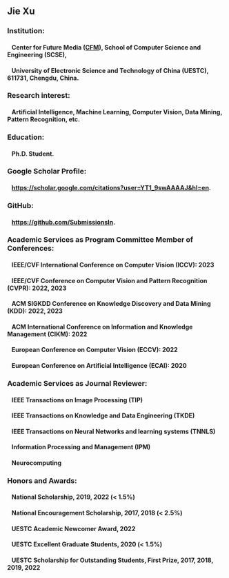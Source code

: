 ## Jie Xu
### Institution:
#### &ensp; Center for Future Media (**[CFM](https://cfm.uestc.edu.cn/index)**), School of Computer Science and Engineering (SCSE),
#### &ensp; University of Electronic Science and Technology of China (UESTC), 611731, Chengdu, China.
### Research interest:
#### &ensp; Artificial Intelligence, Machine Learning, Computer Vision, Data Mining, Pattern Recognition, etc.
### Education:
#### &ensp; Ph.D. Student.
### Google Scholar Profile:
#### &ensp; <https://scholar.google.com/citations?user=YT1_9swAAAAJ&hl=en>.
### GitHub:
#### &ensp; <https://github.com/SubmissionsIn>.
### Academic Services as Program Committee Member of Conferences:
#### &ensp; IEEE/CVF International Conference on Computer Vision (ICCV): 2023
#### &ensp; IEEE/CVF Conference on Computer Vision and Pattern Recognition (CVPR): 2022, 2023
#### &ensp; ACM SIGKDD Conference on Knowledge Discovery and Data Mining (KDD): 2022, 2023
#### &ensp; ACM International Conference on Information and Knowledge Management (CIKM): 2022
#### &ensp; European Conference on Computer Vision (ECCV): 2022
#### &ensp; European Conference on Artificial Intelligence (ECAI): 2020
### Academic Services as Journal Reviewer:
#### &ensp; IEEE Transactions on Image Processing (TIP)
#### &ensp; IEEE Transactions on Knowledge and Data Engineering (TKDE)
#### &ensp; IEEE Transactions on Neural Networks and learning systems (TNNLS)
#### &ensp; Information Processing and Management (IPM)
#### &ensp; Neurocomputing
### Honors and Awards:
#### &ensp; National Scholarship, 2019, 2022 (< 1.5%)
#### &ensp; National Encouragement Scholarship, 2017, 2018 (< 2.5%)
#### &ensp; UESTC Academic Newcomer Award, 2022
#### &ensp; UESTC Excellent Graduate Students, 2020 (< 1.5%)
#### &ensp; UESTC Scholarship for Outstanding Students, First Prize, 2017, 2018, 2019, 2022
